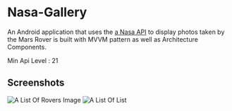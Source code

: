 # Nasa-Gallery
An Android application that uses the [a Nasa API](https://api.nasa.gov/index.html#browseAPI) to display photos taken by the Mars Rover is built with MVVM pattern as well as Architecture Components.

Min Api Level : 21

Screenshots
-----------

![A List Of Rovers Image](https://user-images.githubusercontent.com/16053066/137806683-08bc3ff9-8721-426d-ac21-9f8c45e173ec.png "A list of rovers image")
![A List Of List](https://user-images.githubusercontent.com/16053066/137806591-f6672a59-d6af-420a-b61b-5707d55b760f.png "A list of list")

